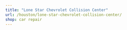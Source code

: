 ```yaml
---
title: "Lone Star Chevrolet Collision Center"
url: /houston/lone-star-chevrolet-collision-center/
shop: car repair
---
```

